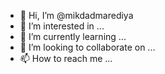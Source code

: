 - 👋 Hi, I’m @mikdadmarediya
- 👀 I’m interested in ...
- 🌱 I’m currently learning ...
- 💞️ I’m looking to collaborate on ...
- 📫 How to reach me ...

<!---
mikdadmarediya/mikdadmarediya is a ✨ special ✨ repository because its `README.md` (this file) appears on your GitHub profile.
You can click the Preview link to take a look at your changes.
--->
